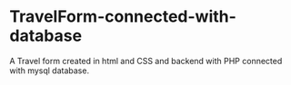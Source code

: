 # TravelForm-connected-with-database
A Travel form created in html and CSS and backend with PHP connected with mysql database.
